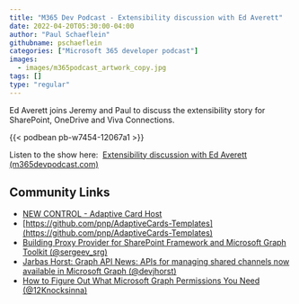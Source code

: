 ```yaml
---
title: "M365 Dev Podcast - Extensibility discussion with Ed Averett"
date: 2022-04-20T05:30:00-04:00
author: "Paul Schaeflein"
githubname: pschaeflein
categories: ["Microsoft 365 developer podcast"]
images:
  - images/m365podcast_artwork_copy.jpg
tags: []
type: "regular"
---
```


Ed Averett joins Jeremy and Paul to discuss the extensibility story for SharePoint, OneDrive and Viva Connections.

{{< podbean pb-w7454-12067a1 >}}

Listen to the show here:  [Extensibility discussion with Ed Averett (m365devpodcast.com)](https://www.m365devpodcast.com/e/extensibility-discussion-with-ed-averett/)

## Community Links

*   [NEW CONTROL - Adaptive Card Host](https://pnp.github.io/sp-dev-fx-controls-react/controls/AdaptiveCardHost/)
*   [https://github.com/pnp/AdaptiveCards-Templates](https://github.com/pnp/AdaptiveCards-Templates)
*   [Building Proxy Provider for SharePoint Framework and Microsoft Graph Toolkit (@sergeev_srg)](https://spblog.net/post/2022/02/01/building-proxy-provider-for-sharepoint-framework-and-microsoft-graph-toolkit)
*   [Jarbas Horst: Graph API News: APIs for managing shared channels now available in Microsoft Graph (@devjhorst)](https://www.devjhorst.com/2022/04/APIs%20for%20managing%20shared%20channels%20now%20available%20in%20Microsoft%20Graph.html)
*   [How to Figure Out What Microsoft Graph Permissions You Need (@12Knocksinna)](https://practical365.com/microsoft-graph-api-permission/)